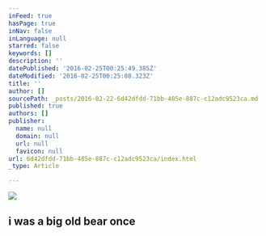 ```yaml
---
inFeed: true
hasPage: true
inNav: false
inLanguage: null
starred: false
keywords: []
description: ''
datePublished: '2016-02-25T00:25:49.385Z'
dateModified: '2016-02-25T00:25:08.323Z'
title: ''
author: []
sourcePath: _posts/2016-02-22-6d42dfdd-71bb-485e-887c-c12adc9523ca.md
published: true
authors: []
publisher:
  name: null
  domain: null
  url: null
  favicon: null
url: 6d42dfdd-71bb-485e-887c-c12adc9523ca/index.html
_type: Article

---
```

![](https://the-grid-user-content.s3-us-west-2.amazonaws.com/6421791c-6a6a-4f29-ae0c-df4a7ea7d106.png)

## i was a big old bear once
